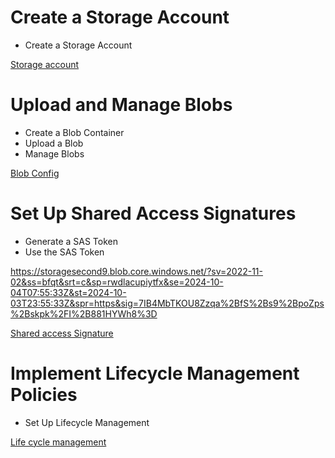 # Create a Storage Account
- Create a Storage Account

[Storage account](/Lab4/create_storage.png)

# Upload and Manage Blobs

- Create a Blob Container
- Upload a Blob
- Manage Blobs
  

[Blob Config](/Lab4/upload_manage_bloob.png)

# Set Up Shared Access Signatures

- Generate a SAS Token
- Use the SAS Token

https://storagesecond9.blob.core.windows.net/?sv=2022-11-02&ss=bfqt&srt=c&sp=rwdlacupiytfx&se=2024-10-04T07:55:33Z&st=2024-10-03T23:55:33Z&spr=https&sig=7IB4MbTKOU8Zzqa%2BfS%2Bs9%2BpoZps%2Bskpk%2FI%2B881HYWh8%3D

[Shared access Signature](/Lab4/shared_access_signature.png)



# Implement Lifecycle Management Policies

- Set Up Lifecycle Management



[Life cycle management](/Lab4/Life_cycle_management.png)